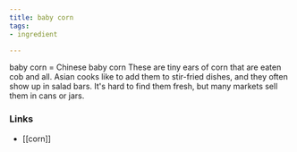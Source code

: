 ```yaml
---
title: baby corn
tags:
- ingredient

---
```

baby corn = Chinese baby corn These are tiny ears of corn that are eaten cob and all. Asian cooks like to add them to stir-fried dishes, and they often show up in salad bars. It's hard to find them fresh, but many markets sell them in cans or jars.

### Links

* [[corn]]
